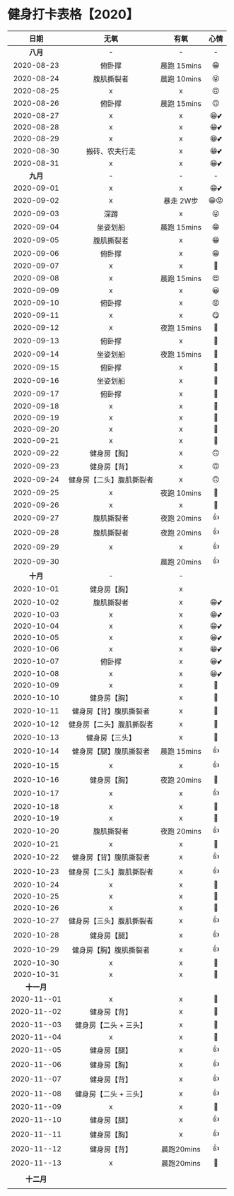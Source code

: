 # 健身打卡表格【2020】

|    日期    |      无氧      |    有氧     | 心情 |
| :--------: | :------------: | :---------: | :--: |
|  **八月**  | - | - | - |
| 2020-08-23 |     俯卧撑     | 晨跑 15mins |  😁   |
| 2020-08-24 |   腹肌撕裂者   | 晨跑 10mins |  😜   |
| 2020-08-25 |       x        |      x      |  🙃   |
| 2020-08-26 |     俯卧撑     | 晨跑 15mins |  🙃   |
| 2020-08-27 |       x        |      x      |  😁💕  |
| 2020-08-28 |       x        |      x      |  😁💕  |
| 2020-08-29 |       x        |      x      |  😁💕  |
| 2020-08-30 | 搬砖、农夫行走 |      x      |  😁💕  |
| 2020-08-31 |       x        |      x      |  😁💕  |
|  **九月**  |       -        |      -      |  -   |
| 2020-09-01 |       x        |      x      |  😁💕  |
| 2020-09-02 |       x        |  暴走 2W步  |  😁😡  |
| 2020-09-03 |      深蹲      |      x      |  😜   |
| 2020-09-04 |    坐姿划船    | 晨跑 15mins |  😁   |
| 2020-09-05 |   腹肌撕裂者   |      x      |  😁   |
| 2020-09-06 |     俯卧撑     |      x      |  😁   |
| 2020-09-07 |       x        |      x      |  🐷 |
| 2020-09-08 |       x        | 晨跑 15mins |  😍   |
| 2020-09-09 |       x        |      x      |  😀   |
| 2020-09-10 |     俯卧撑     |      x      |  😡   |
| 2020-09-11 |       x        |      x      |  😋   |
| 2020-09-12 |       x        | 夜跑 15mins |  🐷   |
| 2020-09-13 |     俯卧撑     |      x      |  🎲   |
| 2020-09-14 |    坐姿划船    | 夜跑 15mins |  🎲   |
| 2020-09-15 |     俯卧撑     |      x      |  🎃   |
| 2020-09-16 |    坐姿划船    |      x      |  🎲   |
| 2020-09-17 |     俯卧撑     |      x      |  🎲   |
| 2020-09-18 |       x        |      x      |  🐷 |
| 2020-09-19 |       x        |      x      |  🐷 |
| 2020-09-20 |  x  |      x      |  🐷 |
| 2020-09-21 | x | x | 🐷 |
| 2020-09-22 | 健身房【胸】 | x | 🙃 |
| 2020-09-23 | 健身房【背】 | x | 🙃 |
| 2020-09-24 | 健身房【二头】腹肌撕裂者 | x | 🙃 |
| 2020-09-25 | x | 夜跑 10mins | 🐷 |
| 2020-09-26 | x | x | 🐷 |
| 2020-09-27 | 腹肌撕裂者 | 夜跑 20mins | 👍 |
| 2020-09-28 | 腹肌撕裂者 | 夜跑 20mins | 👍 |
| 2020-09-29 | x | x | 👍 |
| 2020-09-30 |  | 晨跑 20mins | 👍 |
|  **十月**  | - | - |      |
| 2020-10-01 | 健身房【胸】 | x | |
| 2020-10-02 | 腹肌撕裂者 | x | 😁💕 |
| 2020-10-03 | x | x | 😁💕 |
| 2020-10-04 | x | x | 😁💕 |
| 2020-10-05 | x | x | 😁💕 |
| 2020-10-06 | x | x | 😁💕 |
| 2020-10-07 | 俯卧撑 | x | 😁💕 |
| 2020-10-08 | x | x | 😁💕 |
| 2020-10-09 | x | x | 🐷 |
| 2020-10-10 | 健身房【胸】 | x | 🎲 |
| 2020-10-11 | 健身房【背】腹肌撕裂者 | x | 🎲 |
| 2020-10-12 | 健身房【二头】腹肌撕裂者 | x | 🎲 |
| 2020-10-13 | 健身房【三头】 | x | 🎲 |
| 2020-10-14 | 健身房【腿】腹肌撕裂者 | 晨跑 15mins | 👍 |
| 2020-10-15 | x | x | 👍 |
| 2020-10-16 | 健身房【胸】 | 夜跑 20mins | 🎲 |
| 2020-10-17 | x | x | 👍 |
| 2020-10-18 | x | x | 🐷 |
| 2020-10-19 | x | x | 🐷 |
| 2020-10-20 | 腹肌撕裂者 | 夜跑 20mins | 👍 |
| 2020-10-21 | x | x | 🐷 |
| 2020-10-22 | 健身房【背】腹肌撕裂者 | x | 👍 |
| 2020-10-23 | 健身房【二头】腹肌撕裂者 | x | 👍 |
| 2020-10-24 | x | x | 🐷 |
| 2020-10-25 | x | x | 🐷 |
| 2020-10-26 | x | x | 🐷 |
| 2020-10-27 | 健身房【三头】腹肌撕裂者 | x | 👍 |
| 2020-10-28 | 健身房【腿】 | x | 👍 |
| 2020-10-29 | 健身房【胸】腹肌撕裂者 | x | 👍 |
| 2020-10-30 | x | x | 🐷 |
| 2020-10-31 | x | x | 🐷 |
| **十一月** |                |             |      |
| 2020-11--01 | x | x | 🐷 |
| 2020-11--02 | 健身房【背】 | x | 🎲 |
| 2020-11--03 | 健身房【二头 + 三头】 | x | 🎲 |
| 2020-11--04 | x | x | 🎲 |
| 2020-11--05 | 健身房【腿】 | x | 👍 |
| 2020-11--06 | 健身房【胸】 | x | 👍 |
| 2020-11--07 | 健身房【背】 | x | 👍 |
| 2020-11--08 | 健身房【二头 + 三头】 | x | 👍 |
| 2020-11--09 | x | x | 🎲 |
| 2020-11--10 | 健身房【腿】 | x | 👍 |
| 2020-11--11 | 健身房【胸】 | x | 👍 |
| 2020-11--12 | 健身房【背】 | 晨跑20mins | 👍 |
| 2020-11--13 | x | 晨跑20mins | 🎲 |
|  |  |  |  |
| **十二月** |                |             |      |
|  | | | |

